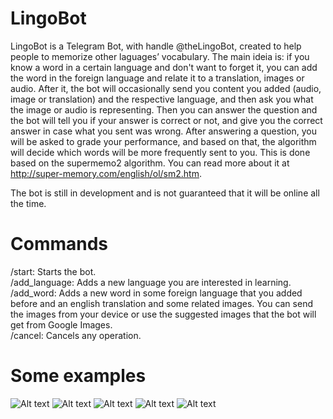 # LingoBot
LingoBot is a Telegram Bot, with handle @theLingoBot, created to help people to memorize other laguages’ vocabulary. The main ideia is: if you know a word in a certain language and don't want to forget it, you can add the word in the foreign language and relate it to a translation, images or audio. After it, the bot will occasionally send you content you added (audio, image or translation) and the respective language, and then ask you what the image or audio is representing. Then you can answer the question and the bot will tell you if your answer is correct or not, and give you the correct answer in case what you sent was wrong.
After answering a question, you will be asked to grade your performance, and based on that, the algorithm will decide which words will be more frequently sent to you. This is done based on the supermemo2 algorithm. You can read more about it at http://super-memory.com/english/ol/sm2.htm.

The bot is still in development and is not guaranteed that it will be online all the time.
# Commands
/start: Starts the bot. <br />
/add_language: Adds a new language you are interested in learning. <br />
/add_word: Adds a new word in some foreign language that you added before and an english translation and some related images. You can send the images from your device or use the suggested images that the bot will get from Google Images. <br />
/cancel: Cancels any operation. 

# Some examples
![Alt text](https://i.imgur.com/hcpAI2p.jpg)
![Alt text](https://i.imgur.com/H2oM9fZ.jpg)
![Alt text](https://i.imgur.com/R73OWaw.jpg)
![Alt text](https://i.imgur.com/n2qtBHU.jpg)
![Alt text](https://i.imgur.com/ENjkplc.jpg)
